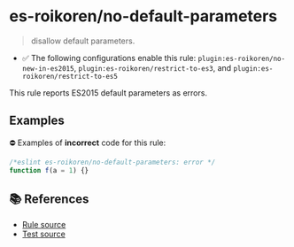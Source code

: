# es-roikoren/no-default-parameters
> disallow default parameters.

- ✅ The following configurations enable this rule: `plugin:es-roikoren/no-new-in-es2015`, `plugin:es-roikoren/restrict-to-es3`, and `plugin:es-roikoren/restrict-to-es5`

This rule reports ES2015 default parameters as errors.

## Examples

⛔ Examples of **incorrect** code for this rule:

```js
/*eslint es-roikoren/no-default-parameters: error */
function f(a = 1) {}
```

## 📚 References

- [Rule source](https://github.com/roikoren755/eslint-plugin-es/blob/v2.0.2/src/rules/no-default-parameters.ts)
- [Test source](https://github.com/roikoren755/eslint-plugin-es/blob/v2.0.2/tests/src/rules/no-default-parameters.ts)
